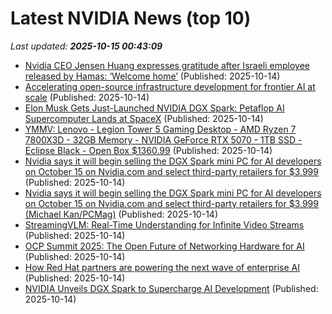 # Latest NVIDIA News (top 10)
_Last updated: **2025-10-15 00:43:09**_

- [Nvidia CEO Jensen Huang expresses gratitude after Israeli employee released by Hamas: ‘Welcome home’](https://www.foxbusiness.com/politics/nvidia-ceo-expresses-gratitude-letter-israeli-employee-freed-from-hamas-captivity) (Published: 2025-10-14)
- [Accelerating open-source infrastructure development for frontier AI at scale](https://azure.microsoft.com/en-us/blog/accelerating-open-source-infrastructure-development-for-frontier-ai-at-scale/) (Published: 2025-10-14)
- [Elon Musk Gets Just-Launched NVIDIA DGX Spark: Petaflop AI Supercomputer Lands at SpaceX](https://blogs.nvidia.com/blog/live-dgx-spark-delivery/) (Published: 2025-10-14)
- [YMMV: Lenovo - Legion Tower 5 Gaming Desktop - AMD Ryzen 7 7800X3D - 32GB Memory - NVIDIA GeForce RTX 5070 - 1TB SSD - Eclipse Black - Open Box $1360.99](https://slickdeals.net/f/18697864-ymmv-lenovo-legion-tower-5-gaming-desktop-amd-ryzen-7-7800x3d-32gb-memory-nvidia-geforce-rtx-5070-1tb-ssd-eclipse-black-open-box-1360-99) (Published: 2025-10-14)
- [Nvidia says it will begin selling the DGX Spark mini PC for AI developers on October 15 on Nvidia.com and select third-party retailers for $3,999](https://biztoc.com/x/256f576e64728e4e) (Published: 2025-10-14)
- [Nvidia says it will begin selling the DGX Spark mini PC for AI developers on October 15 on Nvidia.com and select third-party retailers for $3,999 (Michael Kan/PCMag)](https://www.techmeme.com/251013/p42) (Published: 2025-10-14)
- [StreamingVLM: Real-Time Understanding for Infinite Video Streams](https://arxiv.org/abs/2510.09608) (Published: 2025-10-14)
- [OCP Summit 2025: The Open Future of Networking Hardware for AI](https://engineering.fb.com/2025/10/13/data-infrastructure/ocp-summit-2025-the-open-future-of-networking-hardware-for-ai/) (Published: 2025-10-14)
- [How Red Hat partners are powering the next wave of enterprise AI](https://www.redhat.com/en/blog/how-red-hat-partners-are-powering-next-wave-enterprise-ai) (Published: 2025-10-14)
- [NVIDIA Unveils DGX Spark to Supercharge AI Development](https://www.c-sharpcorner.com/news/nvidia-unveils-dgx-spark-to-supercharge-ai-development) (Published: 2025-10-14)
